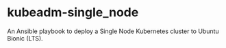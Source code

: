 # kubeadm-single_node
An Ansible playbook to deploy a Single Node Kubernetes cluster to Ubuntu Bionic (LTS).
